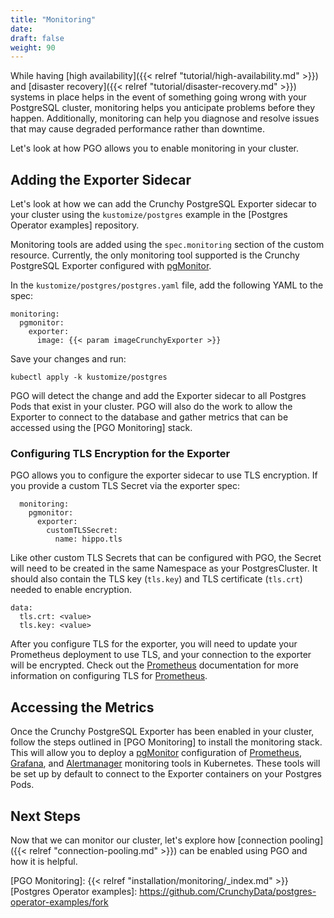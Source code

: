 ```yaml
---
title: "Monitoring"
date:
draft: false
weight: 90
---
```


While having [high availability]({{< relref "tutorial/high-availability.md" >}}) and
[disaster recovery]({{< relref "tutorial/disaster-recovery.md" >}}) systems in place helps in the
event of something going wrong with your PostgreSQL cluster, monitoring helps you anticipate
problems before they happen. Additionally, monitoring can help you diagnose and resolve issues that
may cause degraded performance rather than downtime.

Let's look at how PGO allows you to enable monitoring in your cluster.

## Adding the Exporter Sidecar

Let's look at how we can add the Crunchy PostgreSQL Exporter sidecar to your cluster using the
`kustomize/postgres` example in the [Postgres Operator examples] repository.

Monitoring tools are added using the `spec.monitoring` section of the custom resource. Currently,
the only monitoring tool supported is the Crunchy PostgreSQL Exporter configured with [pgMonitor].

In the `kustomize/postgres/postgres.yaml` file, add the following YAML to the spec:

```
monitoring:
  pgmonitor:
    exporter:
      image: {{< param imageCrunchyExporter >}}
```

Save your changes and run:

```
kubectl apply -k kustomize/postgres
```

PGO will detect the change and add the Exporter sidecar to all Postgres Pods that exist in your
cluster. PGO will also do the work to allow the Exporter to connect to the database and gather
metrics that can be accessed using the [PGO Monitoring] stack.

### Configuring TLS Encryption for the Exporter

PGO allows you to configure the exporter sidecar to use TLS encryption. If you provide a custom TLS
Secret via the exporter spec:

```
  monitoring:
    pgmonitor:
      exporter:
        customTLSSecret:
          name: hippo.tls
```

Like other custom TLS Secrets that can be configured with PGO, the Secret will need to be created in
the same Namespace as your PostgresCluster. It should also contain the TLS key (`tls.key`) and TLS
certificate (`tls.crt`) needed to enable encryption.

```
data:
  tls.crt: <value>
  tls.key: <value>
```

After you configure TLS for the exporter, you will need to update your Prometheus deployment to use
TLS, and your connection to the exporter will be encrypted. Check out the [Prometheus] documentation
for more information on configuring TLS for [Prometheus].

## Accessing the Metrics

Once the Crunchy PostgreSQL Exporter has been enabled in your cluster, follow the steps outlined in
[PGO Monitoring] to install the monitoring stack. This will allow you to deploy a [pgMonitor]
configuration of [Prometheus], [Grafana], and [Alertmanager] monitoring tools in Kubernetes. These
tools will be set up by default to connect to the Exporter containers on your Postgres Pods.

## Next Steps

Now that we can monitor our cluster, let's explore how [connection pooling]({{< relref "connection-pooling.md" >}}) can be enabled using PGO and how it is helpful.

[pgMonitor]: https://github.com/CrunchyData/pgmonitor
[Grafana]: https://grafana.com/
[Prometheus]: https://prometheus.io/
[Alertmanager]: https://prometheus.io/docs/alerting/latest/alertmanager/
[PGO Monitoring]: {{< relref "installation/monitoring/_index.md" >}}
[Postgres Operator examples]: https://github.com/CrunchyData/postgres-operator-examples/fork
